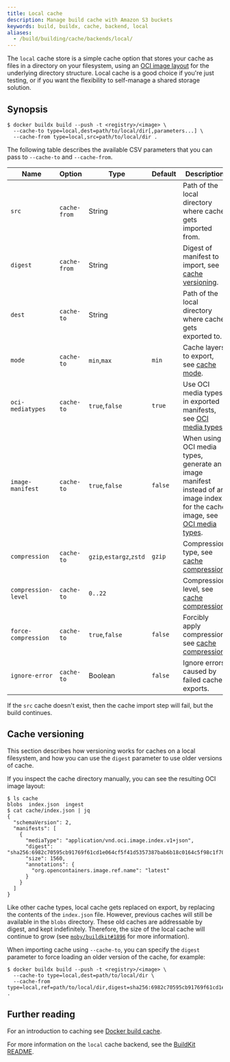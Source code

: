 ```yaml
---
title: Local cache
description: Manage build cache with Amazon S3 buckets
keywords: build, buildx, cache, backend, local
aliases:
  - /build/building/cache/backends/local/
---
```


The `local` cache store is a simple cache option that stores your cache as files
in a directory on your filesystem, using an
[OCI image layout](https://github.com/opencontainers/image-spec/blob/main/image-layout.md)
for the underlying directory structure. Local cache is a good choice if you're
just testing, or if you want the flexibility to self-manage a shared storage
solution.

## Synopsis

```console
$ docker buildx build --push -t <registry>/<image> \
  --cache-to type=local,dest=path/to/local/dir[,parameters...] \
  --cache-from type=local,src=path/to/local/dir .
```

The following table describes the available CSV parameters that you can pass to
`--cache-to` and `--cache-from`.

| Name                | Option       | Type                    | Default | Description                                                                                                                     |
| ------------------- | ------------ | ----------------------- | ------- | ------------------------------------------------------------------------------------------------------------------------------- |
| `src`               | `cache-from` | String                  |         | Path of the local directory where cache gets imported from.                                                                     |
| `digest`            | `cache-from` | String                  |         | Digest of manifest to import, see [cache versioning][4].                                                                        |
| `dest`              | `cache-to`   | String                  |         | Path of the local directory where cache gets exported to.                                                                       |
| `mode`              | `cache-to`   | `min`,`max`             | `min`   | Cache layers to export, see [cache mode][1].                                                                                    |
| `oci-mediatypes`    | `cache-to`   | `true`,`false`          | `true`  | Use OCI media types in exported manifests, see [OCI media types][2].                                                            |
| `image-manifest`    | `cache-to`   | `true`,`false`          | `false` | When using OCI media types, generate an image manifest instead of an image index for the cache image, see [OCI media types][2]. |
| `compression`       | `cache-to`   | `gzip`,`estargz`,`zstd` | `gzip`  | Compression type, see [cache compression][3].                                                                                   |
| `compression-level` | `cache-to`   | `0..22`                 |         | Compression level, see [cache compression][3].                                                                                  |
| `force-compression` | `cache-to`   | `true`,`false`          | `false` | Forcibly apply compression, see [cache compression][3].                                                                         |
| `ignore-error`      | `cache-to`   | Boolean                 | `false` | Ignore errors caused by failed cache exports.                                                                                   |

[1]: #cache-mode
[2]: #oci-media-types
[3]: #cache-compression
[4]: #cache-versioning

If the `src` cache doesn't exist, then the cache import step will fail, but the
build continues.

## Cache versioning

<!-- FIXME: update once https://github.com/moby/buildkit/pull/3111 is released -->

This section describes how versioning works for caches on a local filesystem,
and how you can use the `digest` parameter to use older versions of cache.

If you inspect the cache directory manually, you can see the resulting OCI image
layout:

```console
$ ls cache
blobs  index.json  ingest
$ cat cache/index.json | jq
{
  "schemaVersion": 2,
  "manifests": [
    {
      "mediaType": "application/vnd.oci.image.index.v1+json",
      "digest": "sha256:6982c70595cb91769f61cd1e064cf5f41d5357387bab6b18c0164c5f98c1f707",
      "size": 1560,
      "annotations": {
        "org.opencontainers.image.ref.name": "latest"
      }
    }
  ]
}
```

Like other cache types, local cache gets replaced on export, by replacing the
contents of the `index.json` file. However, previous caches will still be
available in the `blobs` directory. These old caches are addressable by digest,
and kept indefinitely. Therefore, the size of the local cache will continue to
grow (see [`moby/buildkit#1896`](https://github.com/moby/buildkit/issues/1896)
for more information).

When importing cache using `--cache-to`, you can specify the `digest` parameter
to force loading an older version of the cache, for example:

```console
$ docker buildx build --push -t <registry>/<image> \
  --cache-to type=local,dest=path/to/local/dir \
  --cache-from type=local,ref=path/to/local/dir,digest=sha256:6982c70595cb91769f61cd1e064cf5f41d5357387bab6b18c0164c5f98c1f707 .
```

## Further reading

For an introduction to caching see [Docker build cache](../index.md).

For more information on the `local` cache backend, see the
[BuildKit README](https://github.com/moby/buildkit#local-directory-1).
